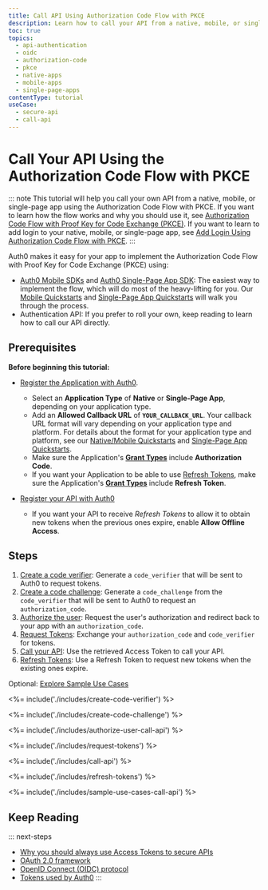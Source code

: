 ```yaml
---
title: Call API Using Authorization Code Flow with PKCE
description: Learn how to call your API from a native, mobile, or single-page application using the Authorization Code flow using Proof Key for Code Exchange (PKCE).
toc: true
topics:
  - api-authentication
  - oidc
  - authorization-code
  - pkce
  - native-apps
  - mobile-apps
  - single-page-apps
contentType: tutorial
useCase:
  - secure-api
  - call-api
---
```

# Call Your API Using the Authorization Code Flow with PKCE

::: note
This tutorial will help you call your own API from a native, mobile, or single-page app using the Authorization Code Flow with PKCE. If you want to learn how the flow works and why you should use it, see [Authorization Code Flow with Proof Key for Code Exchange (PKCE)](/flows/concepts/auth-code-pkce). If you want to learn to add login to your native, mobile, or single-page app, see [Add Login Using Authorization Code Flow with PKCE](/flows/guides/auth-code-pkce/add-login-auth-code-pkce).
:::

Auth0 makes it easy for your app to implement the Authorization Code Flow with Proof Key for Code Exchange (PKCE) using:

* [Auth0 Mobile SDKs](/libraries#auth0-sdks) and [Auth0 Single-Page App SDK](/libraries/auth0-spa-js): The easiest way to implement the flow, which will do most of the heavy-lifting for you. Our [Mobile Quickstarts](/quickstart/native) and [Single-Page App Quickstarts](/quickstart/spa) will walk you through the process.
* Authentication API: If you prefer to roll your own, keep reading to learn how to call our API directly.


## Prerequisites

**Before beginning this tutorial:**

* [Register the Application with Auth0](/dashboard/guides/applications/register-app-native). 
  * Select an **Application Type** of **Native** or **Single-Page App**, depending on your application type.
  * Add an **Allowed Callback URL** of **`YOUR_CALLBACK_URL`**. Your callback URL format will vary depending on your application type and platform. For details about the format for your application type and platform, see our [Native/Mobile Quickstarts](/quickstart/native) and [Single-Page App Quickstarts](/quickstart/spa).
  * Make sure the Application's **[Grant Types](/dashboard/guides/applications/update-grant-types)** include **Authorization Code**.
  * If you want your Application to be able to use [Refresh Tokens](/tokens/refresh-token), make sure the Application's **[Grant Types](/dashboard/guides/applications/update-grant-types)** include **Refresh Token**.

* [Register your API with Auth0](/architecture-scenarios/mobile-api/part-2#create-the-api)
  * If you want your API to receive <dfn data-key="refresh-token">Refresh Tokens</dfn> to allow it to obtain new tokens when the previous ones expire, enable **Allow Offline Access**.

## Steps 

1. [Create a code verifier](#create-a-code-verifier): 
Generate a `code_verifier` that will be sent to Auth0 to request tokens.
2. [Create a code challenge](#create-a-code-challenge): 
Generate a `code_challenge` from the `code_verifier` that will be sent to Auth0 to request an `authorization_code`.
3. [Authorize the user](#authorize-the-user): 
Request the user's authorization and redirect back to your app with an `authorization_code`.
4. [Request Tokens](#request-tokens): 
Exchange your `authorization_code` and `code_verifier` for tokens.
5. [Call your API](#call-your-api):
Use the retrieved Access Token to call your API.
6. [Refresh Tokens](#refresh-tokens):
Use a Refresh Token to request new tokens when the existing ones expire.

Optional: [Explore Sample Use Cases](#sample-use-cases)


<%= include('./includes/create-code-verifier') %>

<%= include('./includes/create-code-challenge') %>

<%= include('./includes/authorize-user-call-api') %>

<%= include('./includes/request-tokens') %>

<%= include('./includes/call-api') %>

<%= include('./includes/refresh-tokens') %>

<%= include('./includes/sample-use-cases-call-api') %>

## Keep Reading

::: next-steps
- [Why you should always use Access Tokens to secure APIs](/api-auth/why-use-access-tokens-to-secure-apis)
- [OAuth 2.0 framework](/protocols/oauth2)
- [OpenID Connect (OIDC) protocol](/protocols/oidc)
- [Tokens used by Auth0](/tokens)
:::
